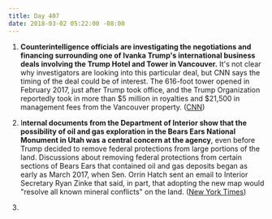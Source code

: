 ```yaml
---
title: Day 407
date: 2018-03-02 05:22:00 -08:00
---
```


1. **Counterintelligence officials are investigating the negotiations and financing surrounding one of Ivanka Trump's international business deals involving the Trump Hotel and Tower in Vancouver.** It's not clear why investigators are looking into this particular deal, but CNN says the timing of the deal could be of interest. The 616-foot tower opened in February 2017, just after Trump took office, and the Trump Organization reportedly took in more than $5 million in royalties and $21,500 in management fees from the Vancouver property. ([CNN](https://www.cnn.com/2018/03/01/politics/ivanka-trump-fbi-investigation/index.html))

2. I**nternal documents from the Department of Interior show that the possibility of oil and gas exploration in the Bears Ears National Monument in Utah was a central concern at the agency**, even before Trump decided to remove federal protections from large portions of the land. Discussions about removing federal protections from certain sections of Bears Ears that contained oil and gas deposits began as early as March 2017, when Sen. Orrin Hatch sent an email to Interior Secretary Ryan Zinke that said, in part, that adopting the new map would "resolve all known mineral conflicts" on the land. ([New York Times](https://www.nytimes.com/2018/03/02/climate/bears-ears-national-monument.html))

3. 